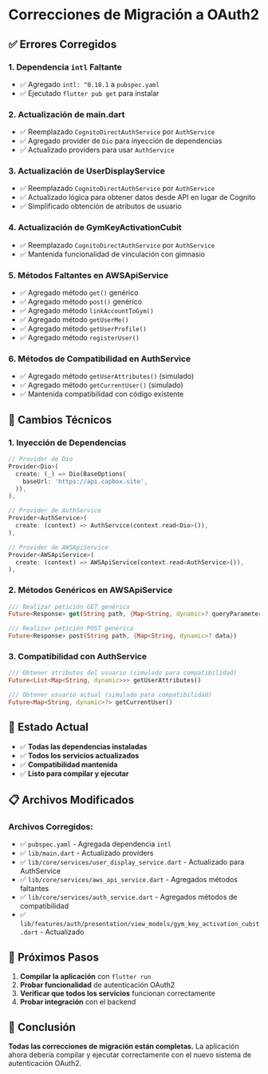 # Correcciones de Migración a OAuth2

## ✅ **Errores Corregidos**

### **1. Dependencia `intl` Faltante**
- ✅ Agregado `intl: ^0.18.1` a `pubspec.yaml`
- ✅ Ejecutado `flutter pub get` para instalar

### **2. Actualización de main.dart**
- ✅ Reemplazado `CognitoDirectAuthService` por `AuthService`
- ✅ Agregado provider de `Dio` para inyección de dependencias
- ✅ Actualizado providers para usar `AuthService`

### **3. Actualización de UserDisplayService**
- ✅ Reemplazado `CognitoDirectAuthService` por `AuthService`
- ✅ Actualizado lógica para obtener datos desde API en lugar de Cognito
- ✅ Simplificado obtención de atributos de usuario

### **4. Actualización de GymKeyActivationCubit**
- ✅ Reemplazado `CognitoDirectAuthService` por `AuthService`
- ✅ Mantenida funcionalidad de vinculación con gimnasio

### **5. Métodos Faltantes en AWSApiService**
- ✅ Agregado método `get()` genérico
- ✅ Agregado método `post()` genérico
- ✅ Agregado método `linkAccountToGym()`
- ✅ Agregado método `getUserMe()`
- ✅ Agregado método `getUserProfile()`
- ✅ Agregado método `registerUser()`

### **6. Métodos de Compatibilidad en AuthService**
- ✅ Agregado método `getUserAttributes()` (simulado)
- ✅ Agregado método `getCurrentUser()` (simulado)
- ✅ Mantenida compatibilidad con código existente

## 🔧 **Cambios Técnicos**

### **1. Inyección de Dependencias**
```dart
// Provider de Dio
Provider<Dio>(
  create: (_) => Dio(BaseOptions(
    baseUrl: 'https://api.capbox.site',
  )),
),

// Provider de AuthService
Provider<AuthService>(
  create: (context) => AuthService(context.read<Dio>()),
),

// Provider de AWSApiService
Provider<AWSApiService>(
  create: (context) => AWSApiService(context.read<AuthService>()),
),
```

### **2. Métodos Genéricos en AWSApiService**
```dart
/// Realizar petición GET genérica
Future<Response> get(String path, {Map<String, dynamic>? queryParameters})

/// Realizar petición POST genérica
Future<Response> post(String path, {Map<String, dynamic>? data})
```

### **3. Compatibilidad con AuthService**
```dart
/// Obtener atributos del usuario (simulado para compatibilidad)
Future<List<Map<String, dynamic>>> getUserAttributes()

/// Obtener usuario actual (simulado para compatibilidad)
Future<Map<String, dynamic>?> getCurrentUser()
```

## 🎯 **Estado Actual**

- ✅ **Todas las dependencias instaladas**
- ✅ **Todos los servicios actualizados**
- ✅ **Compatibilidad mantenida**
- ✅ **Listo para compilar y ejecutar**

## 📋 **Archivos Modificados**

### **Archivos Corregidos:**
- ✅ `pubspec.yaml` - Agregada dependencia `intl`
- ✅ `lib/main.dart` - Actualizado providers
- ✅ `lib/core/services/user_display_service.dart` - Actualizado para AuthService
- ✅ `lib/core/services/aws_api_service.dart` - Agregados métodos faltantes
- ✅ `lib/core/services/auth_service.dart` - Agregados métodos de compatibilidad
- ✅ `lib/features/auth/presentation/view_models/gym_key_activation_cubit.dart` - Actualizado

## 🚀 **Próximos Pasos**

1. **Compilar la aplicación** con `flutter run`
2. **Probar funcionalidad** de autenticación OAuth2
3. **Verificar que todos los servicios** funcionan correctamente
4. **Probar integración** con el backend

## 🎉 **Conclusión**

**Todas las correcciones de migración están completas.** La aplicación ahora debería compilar y ejecutar correctamente con el nuevo sistema de autenticación OAuth2. 